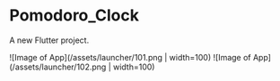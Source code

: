 # Pomodoro_Clock

A new Flutter project.

![Image of App](/assets/launcher/101.png | width=100)
![Image of App](/assets/launcher/102.png | width=100)
